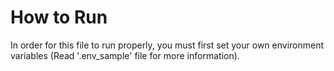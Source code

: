 # How to Run

In order for this file to run properly, you must first set your own environment variables (Read '.env_sample' file for
more information).
